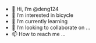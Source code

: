 - 👋 Hi, I’m @deng124
- 👀 I’m interested in bicycle
- 🌱 I’m currently learning 
- 💞️ I’m looking to collaborate on ...
- 📫 How to reach me ...

<!---
deng124/deng124 is a ✨ special ✨ repository because its `README.md` (this file) appears on your GitHub profile.
You can click the Preview link to take a look at your changes.
--->
